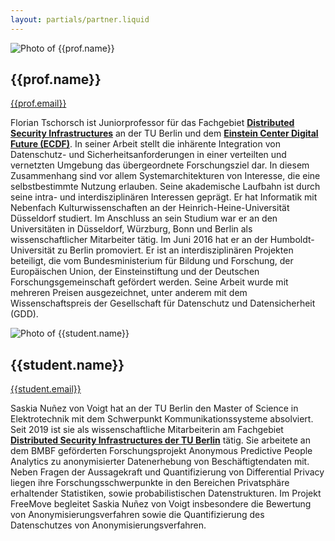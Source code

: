 ```yaml
---
layout: partials/partner.liquid
---
```

<div class="component-partner">

![Photo of {{prof.name}}]({{prof.image}})

<div>

## {{prof.name}}

[{{prof.email}}](mailto:{{prof.email}})

</div>
</div>

Florian Tschorsch ist Juniorprofessor für das Fachgebiet **[Distributed Security Infrastructures](https://www.dsi.tu-berlin.de/menue/dsi/)** an der TU Berlin und dem **[Einstein Center Digital Future (ECDF)](https://www.digital-future.berlin/)**. In seiner Arbeit stellt die inhärente Integration von Datenschutz- und Sicherheitsanforderungen in einer verteilten und vernetzten Umgebung das übergeordnete Forschungsziel dar. In diesem Zusammenhang sind vor allem Systemarchitekturen von Interesse, die eine selbstbestimmte Nutzung erlauben. Seine akademische Laufbahn ist durch seine intra- und interdisziplinären Interessen geprägt. Er hat Informatik mit Nebenfach Kulturwissenschaften an der Heinrich-Heine-Universität Düsseldorf studiert. Im Anschluss an sein Studium war er an den Universitäten in Düsseldorf, Würzburg, Bonn und Berlin als wissenschaftlicher Mitarbeiter tätig. Im Juni 2016 hat er an der Humboldt-Universität zu Berlin promoviert. Er ist an interdisziplinären Projekten beteiligt, die vom Bundesministerium für Bildung und Forschung, der Europäischen Union, der Einsteinstiftung und der Deutschen Forschungsgemeinschaft gefördert werden. Seine Arbeit wurde mit mehreren Preisen ausgezeichnet, unter anderem mit dem Wissenschaftspreis der Gesellschaft für Datenschutz und Datensicherheit (GDD).

<div class="component-partner">

![Photo of {{student.name}}]({{student.image}})

<div>

## {{student.name}}

[{{student.email}}]({{student.email}})

</div>
</div>

Saskia Nuñez von Voigt hat an der TU Berlin den Master of Science in Elektrotechnik mit dem Schwerpunkt Kommunikationssysteme absolviert. Seit 2019 ist sie als wissenschaftliche Mitarbeiterin am Fachgebiet **[Distributed Security Infrastructures der TU Berlin](https://www.dsi.tu-berlin.de/menue/dsi/)** tätig. Sie arbeitete an dem BMBF geförderten Forschungsprojekt Anonymous Predictive People Analytics zu anonymisierter Datenerhebung von Beschäftigtendaten mit. Neben Fragen der Aussagekraft und Quantifizierung von Differential Privacy liegen ihre Forschungsschwerpunkte in den Bereichen Privatsphäre erhaltender Statistiken, sowie probabilistischen Datenstrukturen. Im Projekt FreeMove begleitet Saskia Nuñez von Voigt insbesondere die Bewertung von Anonymisierungsverfahren sowie die Quantifizierung des Datenschutzes von Anonymisierungsverfahren. 
